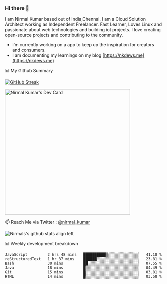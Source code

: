 ### Hi there 👋

 I am Nirmal Kumar based out of India,Chennai. I am a Cloud Solution Architect working as Independent Freelancer. Fast Learner, Loves Linux and passionate about web technologies and building iot projects. I love creating open-source projects and contributing to the community.

- I’m currently working on a app to keep up the inspiration for creators and consumers.
- I am documenting my learnings on my blog [https://nkdews.me](https://nkdews.me)


📊 My Github Summary

[![GitHub Streak](https://github-readme-streak-stats.herokuapp.com?user=nk-gears&theme=dark&hide_border=true&date_format=M%20j%5B%2C%20Y%5D)](https://git.io/streak-stats)

<a href="https://app.daily.dev/nirmal_kumar"><img src="https://api.daily.dev/devcards/a16cfcf02d384b16b41de71ce4d1d811.png?r=8ve" width="400" alt="Nirmal Kumar's Dev Card"/></a>

📫 Reach Me via  Twitter : [@nirmal_kumar](https://twitter.com/nirmal_kumar)

![Nirmals's github stats align left](https://github-readme-stats.vercel.app/api?username=nk-gears&show_icons=true)


📊 Weekly development breakdown

<!--START_SECTION:waka-->

```text
JavaScript         2 hrs 48 mins   ██████████▒░░░░░░░░░░░░░░   41.18 %
reStructuredText   1 hr 37 mins    ██████░░░░░░░░░░░░░░░░░░░   23.81 %
Bash               30 mins         ██░░░░░░░░░░░░░░░░░░░░░░░   07.55 %
Java               18 mins         █░░░░░░░░░░░░░░░░░░░░░░░░   04.49 %
Git                15 mins         █░░░░░░░░░░░░░░░░░░░░░░░░   03.81 %
HTML               14 mins         █░░░░░░░░░░░░░░░░░░░░░░░░   03.58 %
```

<!--END_SECTION:waka-->


